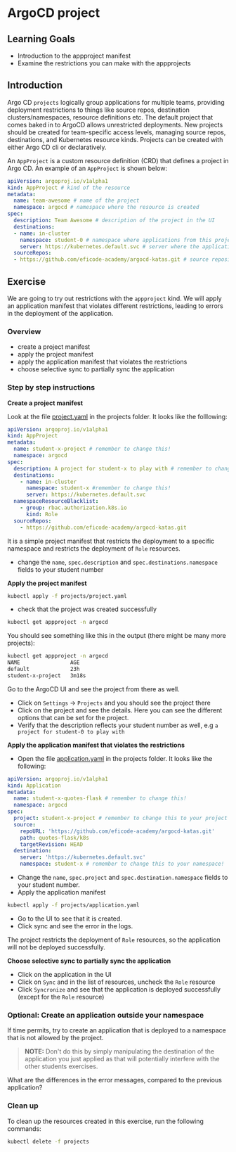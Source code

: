 # ArgoCD project

## Learning Goals

- Introduction to the appproject manifest
- Examine the restrictions you can make with the appprojects

## Introduction

Argo CD `projects` logically group applications for multiple teams, providing deployment restrictions to things like source repos, destination clusters/namespaces, resource definitions etc. 
The default project that comes baked in to ArgoCD allows unrestricted deployments. 
New projects should be created for team-specific access levels, managing source repos, destinations, and Kubernetes resource kinds.
Projects can be created with either Argo CD cli or declaratively.


An `AppProject` is a custom resource definition (CRD) that defines a project in Argo CD. An example of an `AppProject` is shown below:

```yaml
apiVersion: argoproj.io/v1alpha1
kind: AppProject # kind of the resource
metadata:
  name: team-awesome # name of the project
  namespace: argocd # namespace where the resource is created
spec:
  description: Team Awesome # description of the project in the UI
  destinations:
  - name: in-cluster
    namespace: student-0 # namespace where applications from this project can be deployed
    server: https://kubernetes.default.svc # server where the applications can be deployed
  sourceRepos:
  - https://github.com/eficode-academy/argocd-katas.git # source repository where the applications can be deployed from
```

## Exercise

We are going to try out restrictions with the `appproject` kind. We will apply an application manifest that violates different restrictions, leading to errors in the deployment of the application.

### Overview

* create a project manifest
* apply the project manifest
* apply the application manifest that violates the restrictions
* choose selective sync to partially sync the application


### Step by step instructions

**Create a project manifest**

Look at the file [project.yaml](projects/project.yaml) in the projects folder. It looks like the folllowing:

```yaml
apiVersion: argoproj.io/v1alpha1
kind: AppProject
metadata:
  name: student-x-project # remember to change this!
  namespace: argocd
spec:
  description: A project for student-x to play with # remember to change this!
  destinations:
    - name: in-cluster
      namespace: student-x #remember to change this!
      server: https://kubernetes.default.svc
  namespaceResourceBlacklist:
    - group: rbac.authorization.k8s.io
      kind: Role
  sourceRepos:
    - https://github.com/eficode-academy/argocd-katas.git

```

It is a simple project manifest that restricts the deployment to a specific namespace and restricts the deployment of `Role` resources.

- change the `name`, `spec.description` and `spec.destinations.namespace` fields to your student number

**Apply the project manifest**

```bash
kubectl apply -f projects/project.yaml
```

- check that the project was created successfully

```bash
kubectl get appproject -n argocd
```

You should see something like this in the output (there might be many more projects):

```bash
kubectl get appproject -n argocd
NAME                AGE
default             23h
student-x-project   3m18s
```

Go to the ArgoCD UI and see the project from there as well.

- Click on `Settings` -> `Projects` and you should see the project there
- Click on the project and see the details. Here you can see the different options that can be set for the project.
- Verify that the description reflects your student number as well, e.g `a project for student-0 to play with`

**Apply the application manifest that violates the restrictions**

- Open the file [application.yaml](projects/application.yaml) in the projects folder. It looks like the following:
```yaml
apiVersion: argoproj.io/v1alpha1
kind: Application
metadata:
  name: student-x-quotes-flask # remember to change this!
  namespace: argocd
spec:
  project: student-x-project # remember to change this to your project name!
  source:
    repoURL: 'https://github.com/eficode-academy/argocd-katas.git'
    path: quotes-flask/k8s
    targetRevision: HEAD
  destination:
    server: 'https://kubernetes.default.svc'
    namespace: student-x # remember to change this to your namespace!
```
- Change the `name`, `spec.project` and `spec.destination.namespace` fields to your student number.
- Apply the application manifest

```bash
kubectl apply -f projects/application.yaml
```

- Go to the UI to see that it is created.
- Click sync and see the error in the logs.

The project restricts the deployment of `Role` resources, so the application will not be deployed successfully.

**Choose selective sync to partially sync the application**

- Click on the application in the UI
- Click on `Sync` and in the list of resources, uncheck the `Role` resource
- Click `Syncronize` and see that the application is deployed successfully (except for the `Role` resource)

### Optional: Create an application outside your namespace

If time permits, try to create an application that is deployed to a namespace that is not allowed by the project.  
>  **NOTE:** Don't do this by simply manipulating the destination of the application you just applied as that will 
> potentially interfere with the other students exercises. 

What are the differences in the error messages, compared to the previous application?


### Clean up

To clean up the resources created in this exercise, run the following commands:

```bash
kubectl delete -f projects 
```

